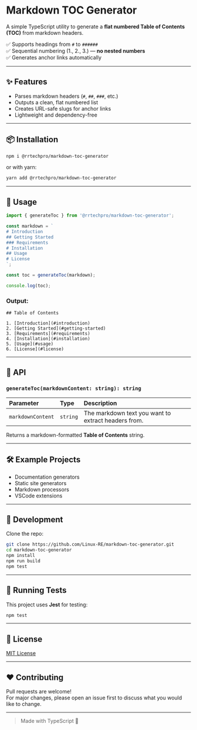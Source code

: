 # Markdown TOC Generator

A simple TypeScript utility to generate a **flat numbered Table of Contents (TOC)** from markdown headers.

✅ Supports headings from `#` to `######`  
✅ Sequential numbering (1., 2., 3.) — **no nested numbers**  
✅ Generates anchor links automatically

---

## ✨ Features

- Parses markdown headers (`#`, `##`, `###`, etc.)
- Outputs a clean, flat numbered list
- Creates URL-safe slugs for anchor links
- Lightweight and dependency-free

---

## 📦 Installation

```bash
npm i @rrtechpro/markdown-toc-generator
```

or with yarn:

```bash
yarn add @rrtechpro/markdown-toc-generator
```

---

## 🚀 Usage

```typescript
import { generateToc } from '@rrtechpro/markdown-toc-generator';

const markdown = `
# Introduction
## Getting Started
### Requirements
# Installation
## Usage
# License
`;

const toc = generateToc(markdown);

console.log(toc);
```

### Output:

```
## Table of Contents

1. [Introduction](#introduction)
2. [Getting Started](#getting-started)
3. [Requirements](#requirements)
4. [Installation](#installation)
5. [Usage](#usage)
6. [License](#license)
```

---

## 📄 API

### `generateToc(markdownContent: string): string`

| Parameter | Type   | Description                   |
|:----------|:-------|:-------------------------------|
| `markdownContent` | `string` | The markdown text you want to extract headers from. |

Returns a markdown-formatted **Table of Contents** string.

---

## 🛠 Example Projects

- Documentation generators
- Static site generators
- Markdown processors
- VSCode extensions

---

## 🧹 Development

Clone the repo:

```bash
git clone https://github.com/Linux-RE/markdown-toc-generator.git
cd markdown-toc-generator
npm install
npm run build
npm test
```

---

## 🧪 Running Tests

This project uses **Jest** for testing:

```bash
npm test
```

---

## 📜 License

[MIT License](LICENSE)

---

## ❤️ Contributing

Pull requests are welcome!  
For major changes, please open an issue first to discuss what you would like to change.

---

> Made with TypeScript 💙

